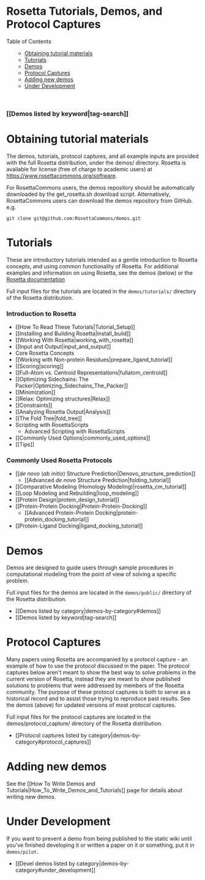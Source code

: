 Rosetta Tutorials, Demos, and Protocol Captures
===============================================

<!-- Manual TOC, as the auto one is too bulky -->
<p></p><div class="toc"><div class="toc-title">Table of Contents</div>
<ul><ul><li><a href="#obtaining-tutorial-materials">Obtaining tutorial materials</a></li>
<li><a href="#tutorials">Tutorials</a></li>
<li><a href="#demos">Demos</a></li>
<li><a href="#protocol-captures">Protocol Captures</a></li>
<!--- BEGIN_INTERNAL -->
<li><a href="#adding-new-demos">Adding new demos</a></li>
<li><a href="#under-development">Under Development</a></li>
<!--- END_INTERNAL -->
</ul></ul></div>
<br/>

### [[Demos listed by keyword|tag-search]]

Obtaining tutorial materials
============================

The demos, tutorials, protocol captures, and all example inputs are provided with the full Rosetta distribution, under the demos/ directory. Rosetta is available for license (free of charge to academic users) at <https://www.rosettacommons.org/software>.

<!--- BEGIN_INTERNAL -->
For RosettaCommons users, the demos repository should be automatically downloaded by the get_rosetta.sh download script. Alternatively, RosettaCommons users can download the demos repository from GitHub. e.g.

    git clone git@github.com:RosettaCommons/demos.git 

<!--- END_INTERNAL -->

Tutorials
=========

These are introductory tutorials intended as a gentle introduction to Rosetta concepts, and using common functionality of Rosetta. For additional examples and information on using Rosetta, see the demos (below) or the [Rosetta documentation](https://www.rosettacommons.org/docs/latest/)

Full input files for the tutorials are located in the `demos/tutorials/` directory of the Rosetta distribution. 

### Introduction to Rosetta

* [[How To Read These Tutorials|Tutorial_Setup]]
* [[Installing and Building Rosetta|install_build]]
* [[Working With Rosetta|working_with_rosetta]]
* [[Input and Output|input_and_output]]
* Core Rosetta Concepts
* [[Working with Non-protein Residues|prepare_ligand_tutorial]] 
* [[Scoring|scoring]]
* [[Full-Atom vs. Centroid Representations|fullatom_centroid]]
* [[Optimizing Sidechains: The Packer|Optimizing_Sidechains_The_Packer]]
* [[Minimization]]
* [[Relax: Optimizing structures|Relax]]
* [[Constraints]]
* [[Analyzing Rosetta Output|Analysis]]
* [[The Fold Tree|fold_tree]] 
* Scripting with RosettaScripts
    * Advanced Scripting with RosettaScripts
* [[Commonly Used Options|commonly_used_options]]
* [[Tips]]

### Commonly Used Rosetta Protocols

* [[*de novo* (*ab initio*) Structure Prediction|Denovo_structure_prediction]]
    * [[Advanced *de novo* Structure Prediction|folding_tutorial]]
* [[Comparative Modeling (Homology Modeling)|rosetta_cm_tutorial]]
* [[Loop Modeling and Rebuilding|loop_modeling]]
* [[Protein Design|protein_design_tutorial]]
* [[Protein-Protein Docking|Protein-Protein-Docking]]
    * [[Advanced Protein-Protein Docking|protein-protein_docking_tutorial]]
* [[Protein-Ligand Docking|ligand_docking_tutorial]]

Demos
=====

Demos are designed to guide users through sample procedures in computational modeling from the point of view of solving a specific problem. 

Full input files for the demos are located in the `demos/public/` directory of the Rosetta distribution.

* [[Demos listed by category|demos-by-category#demos]]
* [[Demos listed by keyword|tag-search]]

Protocol Captures
=================

Many papers using Rosetta are accompanied by a protocol capture - an example of how to use the protocol discussed in the paper. The protocol captures below aren't meant to show the best way to solve problems in the current version of Rosetta, instead they are meant to show published solutions to problems that were addressed by members of the Rosetta community. The purpose of these protocol captures is both to serve as a historical record and to assist those trying to reproduce past results. See the demos (above) for updated versions of most protocol captures.

Full input files for the protocol captures are located in the demos/protocol_capture/ directory of the Rosetta distribution.

* [[Protocol captures listed by category|demos-by-category#protocol_captures]]

<!--- BEGIN_INTERNAL --->

Adding new demos
================

See the [[How To Write Demos and Tutorials|How_To_Write_Demos_and_Tutorials]] page for details about
writing new demos.

Under Development
=================

If you want to prevent a demo from being published to the static wiki until you've finished developing it or written a paper on it or something, put it in `demos/pilot`.

* [[Devel demos listed by category|demos-by-category#under_development]]

<!--- END_INTERNAL --->
